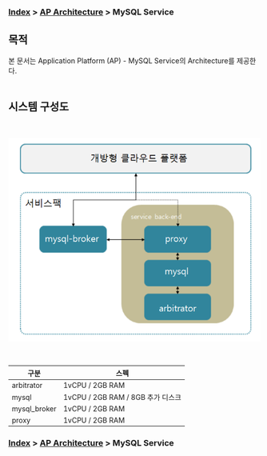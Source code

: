 ### [Index](https://github.com/PaaS-TA/Guide/blob/master/README.md) > [AP Architecture](../README.md) > MySQL Service

## 목적
본 문서는 Application Platform (AP) - MySQL Service의 Architecture를 제공한다.
<br><br>

## 시스템 구성도
<br>

![MySQL Service Architecture](image/mysql_architecture.png)

<br>

| 구분  | 스펙 |
|-------|----|
| arbitrator | 1vCPU / 2GB RAM |
| mysql | 1vCPU / 2GB RAM / 8GB 추가 디스크 |
| mysql_broker | 1vCPU / 2GB RAM |
| proxy | 1vCPU / 2GB RAM |



### [Index](https://github.com/PaaS-TA/Guide/blob/master/README.md) > [AP Architecture](../README.md) > MySQL Service
